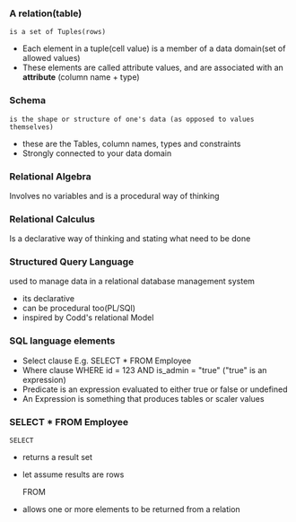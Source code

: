 ### A relation(table)
    is a set of Tuples(rows)

* Each element in a tuple(cell value) is a member of a data domain(set of allowed values)
* These elements are called attribute values, and are associated with an **attribute** (column name + type)

### Schema
    is the shape or structure of one's data (as opposed to values themselves)

* these are the Tables, column names, types and constraints
* Strongly connected to your data domain

### Relational Algebra
Involves no variables and is a procedural way of thinking
### Relational Calculus
Is a declarative way of thinking and stating what need to be done

### Structured Query Language
used to manage data in a relational database management system
- its declarative
- can be procedural too(PL/SQl)
- inspired by Codd's relational Model

### SQL language elements
- Select clause E.g. SELECT * FROM  Employee
- Where clause WHERE id = 123 AND is_admin = "true"
  ("true" is an expression) 
- Predicate is an expression evaluated to either true or false or undefined
- An Expression is something that produces tables or scaler values

### SELECT * FROM Employee
    SELECT
- returns a result set
- let assume results are rows
 
    FROM 
- allows one or more elements to be returned from a relation